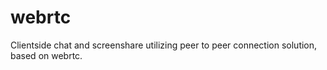 # webrtc
Clientside chat and screenshare utilizing peer to peer connection solution,
based on webrtc.